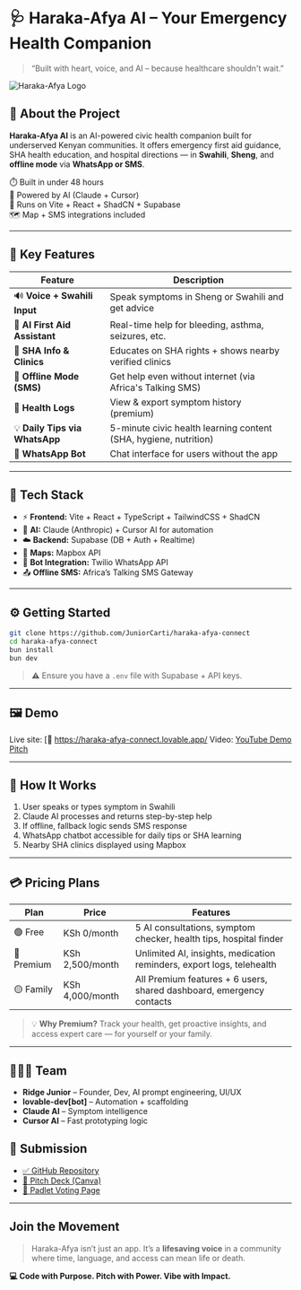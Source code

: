 # 🩺 Haraka-Afya AI – Your Emergency Health Companion

> “Built with heart, voice, and AI – because healthcare shouldn't wait.”

![Haraka-Afya Logo](./public/logo.png)

## 🚀 About the Project

**Haraka-Afya AI** is an AI-powered civic health companion built for underserved Kenyan communities. It offers emergency first aid guidance, SHA health education, and hospital directions — in **Swahili**, **Sheng**, and **offline mode** via **WhatsApp or SMS**.

⏱️ Built in under 48 hours  
🧠 Powered by AI (Claude + Cursor)  
📱 Runs on Vite + React + ShadCN + Supabase  
🗺️ Map + SMS integrations included  

---

## 🎯 Key Features

| Feature                      | Description                                                                 |
|-----------------------------|-----------------------------------------------------------------------------|
| 🔊 **Voice + Swahili Input**  | Speak symptoms in Sheng or Swahili and get advice                          |
| 🧠 **AI First Aid Assistant** | Real-time help for bleeding, asthma, seizures, etc.                        |
| 🏥 **SHA Info & Clinics**     | Educates on SHA rights + shows nearby verified clinics                    |
| 📶 **Offline Mode (SMS)**     | Get help even without internet (via Africa's Talking SMS)                 |
| 🧾 **Health Logs**            | View & export symptom history (premium)                                   |
| 💡 **Daily Tips via WhatsApp**| 5-minute civic health learning content (SHA, hygiene, nutrition)          |
| 💬 **WhatsApp Bot**           | Chat interface for users without the app                                  |

---

## 🧩 Tech Stack

- ⚡️ **Frontend:** Vite + React + TypeScript + TailwindCSS + ShadCN
- 🧠 **AI:** Claude (Anthropic) + Cursor AI for automation
- ☁️ **Backend:** Supabase (DB + Auth + Realtime)
- 📍 **Maps:** Mapbox API
- 📲 **Bot Integration:** Twilio WhatsApp API
- 📤 **Offline SMS:** Africa’s Talking SMS Gateway

---

## ⚙️ Getting Started

```bash
git clone https://github.com/JuniorCarti/haraka-afya-connect
cd haraka-afya-connect
bun install
bun dev
````

> ⚠️ Ensure you have a `.env` file with Supabase + API keys.

---

## 🖼️ Demo

Live site: [🔗 https://haraka-afya-connect.lovable.app/
Video: [YouTube Demo Pitch](#)

---

## 🧪 How It Works

1. User speaks or types symptom in Swahili
2. Claude AI processes and returns step-by-step help
3. If offline, fallback logic sends SMS response
4. WhatsApp chatbot accessible for daily tips or SHA learning
5. Nearby SHA clinics displayed using Mapbox

---

## 💳 Pricing Plans

| Plan       | Price             | Features                                                                 |
|------------|-------------------|--------------------------------------------------------------------------|
| 🟢 Free     | KSh 0/month       | 5 AI consultations, symptom checker, health tips, hospital finder       |
| 🔵 Premium  | KSh 2,500/month   | Unlimited AI, insights, medication reminders, export logs, telehealth   |
| 🟡 Family   | KSh 4,000/month   | All Premium features + 6 users, shared dashboard, emergency contacts    |

> 💡 **Why Premium?** Track your health, get proactive insights, and access expert care — for yourself or your family.

---
## 👨🏽‍💻 Team

* **Ridge Junior** – Founder, Dev, AI prompt engineering, UI/UX
* **lovable-dev\[bot]** – Automation + scaffolding
* **Claude AI** – Symptom intelligence
* **Cursor AI** – Fast prototyping logic
  
## 📁 Submission

* [✅ GitHub Repository](https://github.com/JuniorCarti/haraka-afya-connect)
* [🎯 Pitch Deck (Canva)](https://www.canva.com/design/DAGsIkmUSNM/sEgk3ZXUGGPbjFV9lXfcLw/edit?utm_content=DAGsIkmUSNM&utm_campaign=designshare&utm_medium=link2&utm_source=sharebutton)
* [📌 Padlet Voting Page](https://padlet.com/kamausuzan711/vote-for-you-best-vibe-coding-project-g4h77eaov8awtolt/wish/O7A9Qm2Kz77NZ6x3)

---

## Join the Movement

> Haraka-Afya isn’t just an app.
> It’s a **lifesaving voice** in a community where time, language, and access can mean life or death.

**💻 Code with Purpose. Pitch with Power. Vibe with Impact.**
